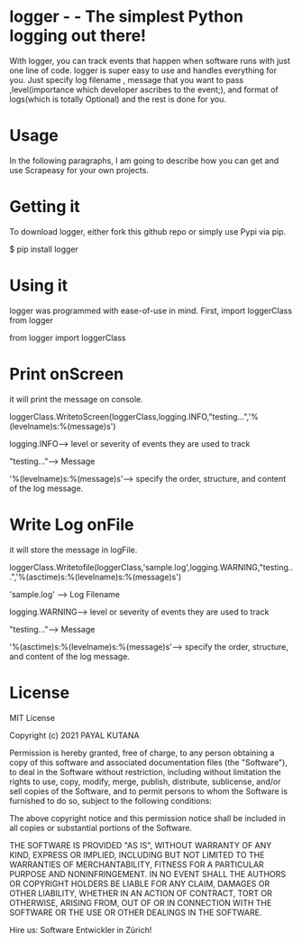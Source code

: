 # logger - - The simplest Python logging out there!

With logger, you can track events that happen when software runs with just one line of code. logger is super easy to use and handles everything for you. Just specify log filename , message that you want to pass ,level(importance which developer ascribes to the event;), and format of logs(which is totally Optional) and the rest is done for you.

# Usage
In the following paragraphs, I am going to describe how you can get and use Scrapeasy for your own projects.

# Getting it

To download logger, either fork this github repo or simply use Pypi via pip.

$ pip install logger

# Using it

logger was programmed with ease-of-use in mind. First, import loggerClass from logger

from logger import loggerClass 

# Print onScreen

it will print the message on console.

loggerClass.WritetoScreen(loggerClass,logging.INFO,"testing...",'%(levelname)s:%(message)s')

logging.INFO--> level or severity of events they are used to track

"testing..."--> Message

'%(levelname)s:%(message)s'--> specify the order, structure, and content of the log message.


# Write Log onFile

it will store the message in logFile.

loggerClass.Writetofile(loggerClass,'sample.log',logging.WARNING,"testing...",'%(asctime)s:%(levelname)s:%(message)s')

'sample.log' --> Log Filename 

logging.WARNING--> level or severity of events they are used to track

"testing..."--> Message

'%(asctime)s:%(levelname)s:%(message)s'--> specify the order, structure, and content of the log message.

# License
MIT License

Copyright (c) 2021 PAYAL KUTANA

Permission is hereby granted, free of charge, to any person obtaining a copy of this software and associated documentation files (the "Software"), to deal in the Software without restriction, including without limitation the rights to use, copy, modify, merge, publish, distribute, sublicense, and/or sell copies of the Software, and to permit persons to whom the Software is furnished to do so, subject to the following conditions:

The above copyright notice and this permission notice shall be included in all copies or substantial portions of the Software.

THE SOFTWARE IS PROVIDED "AS IS", WITHOUT WARRANTY OF ANY KIND, EXPRESS OR IMPLIED, INCLUDING BUT NOT LIMITED TO THE WARRANTIES OF MERCHANTABILITY, FITNESS FOR A PARTICULAR PURPOSE AND NONINFRINGEMENT. IN NO EVENT SHALL THE AUTHORS OR COPYRIGHT HOLDERS BE LIABLE FOR ANY CLAIM, DAMAGES OR OTHER LIABILITY, WHETHER IN AN ACTION OF CONTRACT, TORT OR OTHERWISE, ARISING FROM, OUT OF OR IN CONNECTION WITH THE SOFTWARE OR THE USE OR OTHER DEALINGS IN THE SOFTWARE.

Hire us: Software Entwickler in Zürich!
